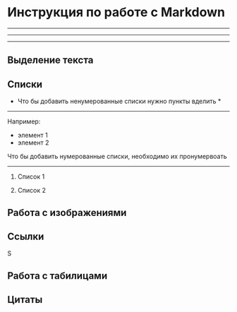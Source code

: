 # Инструкция по работе с Markdown
---
__________________________________
__________________________________
## Выделение текста

## Списки

- Что бы добавить ненумерованные списки нужно пункты вделить *
___
Например: 

* элемент 1
* элемент 2

Что бы добавить нумерованные списки, необходимо их пронумервоать
_____
1. Список 1

2. Список 2


## Работа с изображениями

## Ссылки
S
## Работа с табилицами

## Цитаты
